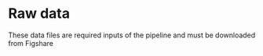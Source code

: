 # Raw data
These data files are required inputs of the pipeline and must be downloaded from Figshare
